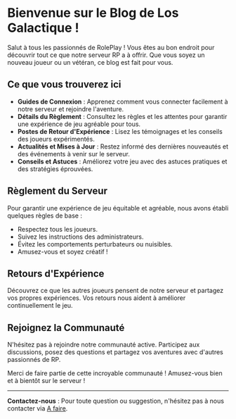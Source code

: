 # Bienvenue sur le Blog de Los Galactique !

Salut à tous les passionnés de RolePlay ! Vous êtes au bon endroit pour découvrir tout ce que notre serveur RP a à offrir. Que vous soyez un nouveau joueur ou un vétéran, ce blog est fait pour vous.

## Ce que vous trouverez ici

- **Guides de Connexion** : Apprenez comment vous connecter facilement à notre serveur et rejoindre l'aventure.
- **Détails du Règlement** : Consultez les règles et les attentes pour garantir une expérience de jeu agréable pour tous.
- **Postes de Retour d'Expérience** : Lisez les témoignages et les conseils des joueurs expérimentés.
- **Actualités et Mises à Jour** : Restez informé des dernières nouveautés et des événements à venir sur le serveur.
- **Conseils et Astuces** : Améliorez votre jeu avec des astuces pratiques et des stratégies éprouvées.

## Règlement du Serveur

Pour garantir une expérience de jeu équitable et agréable, nous avons établi quelques règles de base :

- Respectez tous les joueurs.
- Suivez les instructions des administrateurs.
- Évitez les comportements perturbateurs ou nuisibles.
- Amusez-vous et soyez créatif !

## Retours d'Expérience

Découvrez ce que les autres joueurs pensent de notre serveur et partagez vos propres expériences. Vos retours nous aident à améliorer continuellement le jeu.

## Rejoignez la Communauté

N'hésitez pas à rejoindre notre communauté active. Participez aux discussions, posez des questions et partagez vos aventures avec d'autres passionnés de RP.

Merci de faire partie de cette incroyable communauté ! Amusez-vous bien et à bientôt sur le serveur !

---

**Contactez-nous** : Pour toute question ou suggestion, n'hésitez pas à nous contacter via [A faire](#).